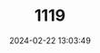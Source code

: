 ---
title: "1119"
category: "Pholidoscelis cineraceus"
draft: false
date: 2024-02-22 13:03:49
languages:
  English: ["Guadeloupe Ameiva"]
---